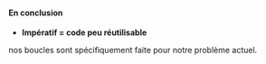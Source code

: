 #### En conclusion

- **Impératif = code peu réutilisable**

nos boucles sont spécifiquement faite pour notre problème actuel.

